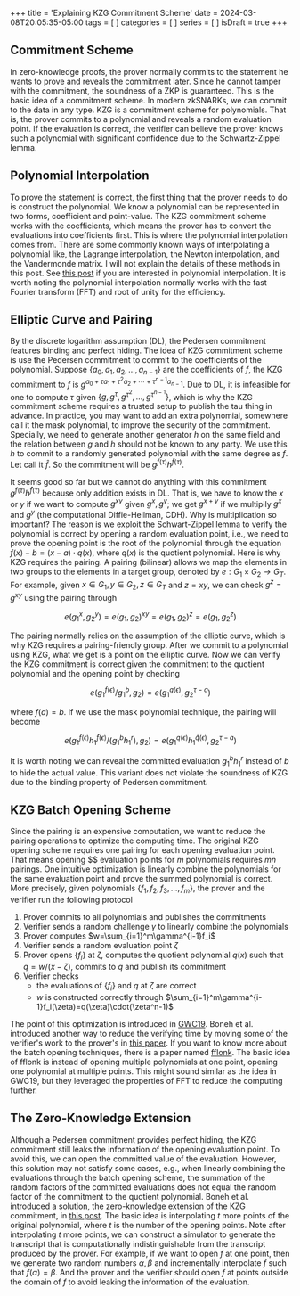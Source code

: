 +++
title = 'Explaining KZG Commitment Scheme'
date = 2024-03-08T20:05:35-05:00
tags = [
]
categories = [
]
series = [
]
isDraft = true
+++

## Commitment Scheme

In zero-knowledge proofs, the prover normally commits to the statement he wants to prove and reveals the commitment later. Since he cannot tamper with the commitment, the soundness of a ZKP is guaranteed. This is the basic idea of a commitment scheme. In modern zkSNARKs, we can commit to the data in any type. KZG is a commitment scheme for polynomials. That is, the prover commits to a polynomial and reveals a random evaluation point. If the evaluation is correct, the verifier can believe the prover knows such a polynomial with significant confidence due to the Schwartz-Zippel lemma.

## Polynomial Interpolation

To prove the statement is correct, the first thing that the prover needs to do is construct the polynomial. We know a polynomial can be represented in two forms, coefficient and point-value. The KZG commitment scheme works with the coefficients, which means the prover has to convert the evaluations into coefficients first. This is where the polynomial interpolation comes from. There are some commonly known ways of interpolating a polynomial like, the Lagrange interpolation, the Newton interpolation, and the Vandermonde matrix. I will not explain the details of these methods in this post. See [this post](../../0820/polynomial-interpolation-and-fft) if you are interested in polynomial interpolation. It is worth noting the polynomial interpolation normally works with the fast Fourier transform (FFT) and root of unity for the efficiency. 

## Elliptic Curve and Pairing

By the discrete logarithm assumption (DL), the Pedersen commitment features binding and perfect hiding. The idea of KZG commitment scheme is use the Pedersen commitment to commit to the coefficients of the polynomial. Suppose $\{a_0,a_1,a_2,\dots,a_{n-1}\}$ are the coefficients of $f$, the KZG commitment to $f$ is $g^{a_0+\tau{a_1}+\tau^2{a_2}+\cdots+\tau^{n-1}a_{n-1}}$. Due to DL, it is infeasible for one to compute $\tau$ given $\{g,g^{\tau},g^{\tau^2},\dots,g^{\tau^{n-1}}\}$, which is why the KZG commitment scheme requires a trusted setup to publish the tau thing in advance. In practice, you may want to add an extra polynomial, somewhere call it the mask polynomial, to improve the security of the commitment. Specially, we need to generate another generator $h$ on the same field and the relation between $g$ and $h$ should not be known to any party. We use this $h$ to commit to a randomly generated polynomial with the same degree as $f$. Let call it $\hat{f}$. So the commitment will be $g^{f(\tau)}h^{\hat{f}(\tau)}$.

It seems good so far but we cannot do anything with this commitment $g^{f(\tau)}h^{\hat{f}(\tau)}$ because only addition exists in DL. That is, we have to know the $x$ or $y$ if we want to compute $g^{xy}$ given $g^x,g^y$; we get $g^{x+y}$ if we multipily $g^x$ and $g^y$ (the computational Diffie-Hellman, CDH). Why is multiplication so important? The reason is we exploit the Schwart-Zippel lemma to verify the polynomial is correct by opening a random evaluation point, i.e., we need to prove the opening point is the root of the polynomial through the equation $f(x)-b=(x-a)\cdot{q(x)}$, where $q(x)$ is the quotient polynomial. Here is why KZG requires the pairing. A pairing (bilinear) allows we map the elements in two groups to the elements in a target group, denoted by $e: G_1\times{G_2}\rightarrow{G_T}$. For example, given $x\in{G_1},y\in{G_2},z\in{G_T}$ and $z=xy$, we can check $g^z=g^{xy}$ using the pairing through 

$$
e(g_1^x,g_2^y)=e(g_1,g_2)^{xy}=e(g_1,g_2)^z=e(g_1,g_2^z)
$$

The pairing normally relies on the assumption of the elliptic curve, which is why KZG requires a pairing-friendly group. After we commit to a polynomial using KZG, what we get is a point on the elliptic curve. Now we can verify the KZG commitment is correct given the commitment to the quotient polynomial and the opening point by checking

$$
e(g_1^{f(\epsilon)}/g_1^b,g_2)=e(g_1^{q(\epsilon)},g_2^{\tau-a})
$$

where $f(a)=b$. If we use the mask polynomial technique, the pairing will become

$$
e(g_1^{f(\epsilon)}h_1^{\hat{f}(\epsilon)}/(g_1^bh_1^r),g_2)=e(g_1^{q(\epsilon)}h_1^{\hat{q}(\epsilon)},g_2^{\tau-a})
$$

It is worth noting we can reveal the committed evaluation $g_1^bh_1^r$ instead of $b$ to hide the actual value. This variant does not violate the soundness of KZG due to the binding property of Pedersen commitment.

## KZG Batch Opening Scheme

Since the pairing is an expensive computation, we want to reduce the pairing operations to optimize the computing time. The original KZG opening scheme requires one pairing for each opening evaluation point. That means opening $$ evaluation points for $m$ polynomials requires $mn$ pairings. One intuitive optimization is linearly combine the polynomials for the same evaluation point and prove the summed polynomial is correct. More precisely, given polynomials $\{f_1,f_2,f_3,\dots,f_m\}$, the prover and the verifier run the following protocol

1. Prover commits to all polynomials and publishes the commitments
2. Verifier sends a random challenge $\gamma$ to linearly combine the polynomials
3. Prover computes $w=\sum_{i=1}^m\gamma^{i-1}f_i$ 
4. Verifier sends a random evaluation point $\zeta$
5. Prover opens $\{f_i\}$ at $\zeta$, computes the quotient polynomial $q(x)$ such that $q=w/(x-\zeta)$, commits to $q$ and publish its commitment
6. Verifier checks
   * the evaluations of $\{f_i\}$ and $q$ at $\zeta$ are correct
   * $w$ is constructed correctly through $\sum_{i=1}^m\gamma^{i-1}f_i(\zeta)=q(\zeta)\cdot(\zeta^n-1)$

The point of this optimization is introduced in [GWC19](https://eprint.iacr.org/2019/953). Boneh et al. introduced another way to reduce the verifying time by moving some of the verifier's work to the prover's in [this paper](https://eprint.iacr.org/2020/081). If you want to know more about the batch opening techniques, there is a paper named [fflonk](https://eprint.iacr.org/2021/1167). The basic idea of fflonk is instead of opening multiple polynomials at one point, opening one polynomial at multiple points. This might sound similar as the idea in GWC19, but they leveraged the properties of FFT to reduce the computing further.

## The Zero-Knowledge Extension

Although a Pedersen commitment provides perfect hiding, the KZG commitment still leaks the information of the opening evaluation point. To avoid this, we can open the committed value of the evaluation. However, this solution may not satisfy some cases, e.g., when linearly combining the evaluations through the batch opening scheme, the summation of the random factors of the committed evaluations does not equal the random factor of the commitment to the quotient polynomial. Boneh et al. introduced a solution, the zero-knowledge extension of the KZG commitment, in [this post](https://hackmd.io/@dabo/B1U4kx8XI). The basic idea is interpolating $t$ more points of the original polynomial, where $t$ is the number of the opening points. Note after interpolating $t$ more points, we can construct a simulator to generate the transcript that is computationally indistinguishable from the transcript produced by the prover. For example, if we want to open $f$ at one point, then we generate two random numbers $\alpha,\beta$ and incrementally interpolate $f$ such that $f(\alpha)=\beta$. And the prover and the verifier should open $f$ at points outside the domain of $f$ to avoid leaking the information of the evaluation.
